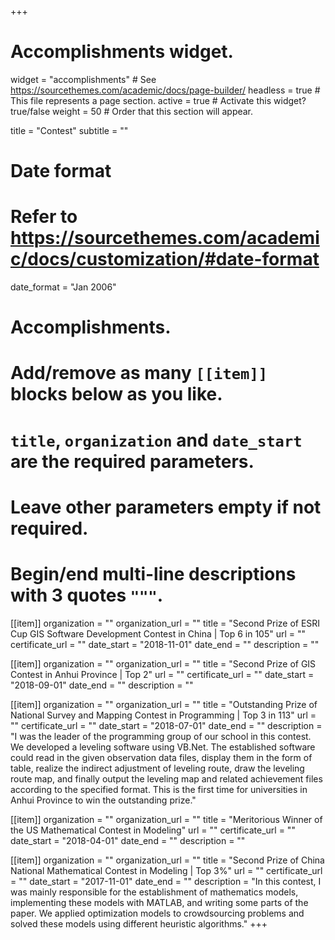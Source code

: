 +++
# Accomplishments widget.
widget = "accomplishments"  # See https://sourcethemes.com/academic/docs/page-builder/
headless = true  # This file represents a page section.
active = true  # Activate this widget? true/false
weight = 50  # Order that this section will appear.

title = "Contest"
subtitle = ""

# Date format
#   Refer to https://sourcethemes.com/academic/docs/customization/#date-format
date_format = "Jan 2006"

# Accomplishments.
#   Add/remove as many `[[item]]` blocks below as you like.
#   `title`, `organization` and `date_start` are the required parameters.
#   Leave other parameters empty if not required.
#   Begin/end multi-line descriptions with 3 quotes `"""`.

[[item]]
  organization = ""
  organization_url = ""
  title = "Second Prize of ESRI Cup GIS Software Development Contest in China | Top 6 in 105"
  url = ""
  certificate_url = ""
  date_start = "2018-11-01"
  date_end = ""
  description = ""

[[item]]
  organization = ""
  organization_url = ""
  title = "Second Prize of GIS Contest in Anhui Province | Top 2"
  url = ""
  certificate_url = ""
  date_start = "2018-09-01"
  date_end = ""
  description = ""

[[item]]
  organization = ""
  organization_url = ""
  title = "Outstanding Prize of National Survey and Mapping Contest in Programming | Top 3 in 113"
  url = ""
  certificate_url = ""
  date_start = "2018-07-01"
  date_end = ""
  description = "I was the leader of the programming group of our school in this contest. We developed a leveling software using VB.Net. The established software could read in the given observation data files, display them in the form of table, realize the indirect adjustment of leveling route, draw the leveling route map, and finally output the leveling map and related achievement files according to the specified format. This is the first time for universities in Anhui Province to win the outstanding prize."

[[item]]
  organization = ""
  organization_url = ""
  title = "Meritorious Winner of the US Mathematical Contest in Modeling"
  url = ""
  certificate_url = ""
  date_start = "2018-04-01"
  date_end = ""
  description = ""

[[item]]
  organization = ""
  organization_url = ""
  title = "Second Prize of China National Mathematical Contest in Modeling | Top 3%"
  url = ""
  certificate_url = ""
  date_start = "2017-11-01"
  date_end = ""
  description = "In this contest, I was mainly responsible for the establishment of mathematics models, implementing these models with MATLAB, and writing some parts of the paper. We applied optimization models to crowdsourcing problems and solved these models using different heuristic algorithms."
+++
